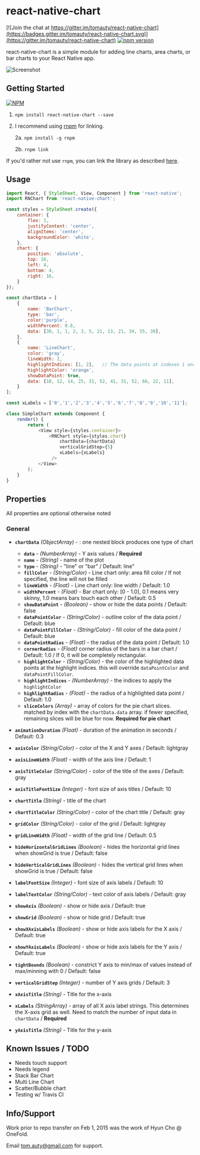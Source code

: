 # react-native-chart

[![Join the chat at https://gitter.im/tomauty/react-native-chart](https://badges.gitter.im/tomauty/react-native-chart.svg)](https://gitter.im/tomauty/react-native-chart)
[![npm version](https://badge.fury.io/js/react-native-chart.svg)](https://badge.fury.io/js/react-native-chart)

react-native-chart is a simple module for adding line charts, area charts, or bar charts to your React Native app.

![Screenshot](https://raw.githubusercontent.com/tomauty/react-native-chart/master/screenshots/README.png)

## Getting Started
[![NPM](https://nodei.co/npm/react-native-chart.png?downloads=true)](https://nodei.co/npm/react-native-chart/)

1. `npm install react-native-chart --save`
2. I recommend using [rnpm](https://github.com/rnpm/rnpm) for linking.

	2a. `npm install -g rnpm`

	2b. `rnpm link`

If you'd rather not use `rnpm`, you can link the library as described [here](https://facebook.github.io/react-native/docs/linking-libraries-ios.html).

## Usage
```javascript
import React, { StyleSheet, View, Component } from 'react-native';
import RNChart from 'react-native-chart';

const styles = StyleSheet.create({
	container: {
		flex: 1,
		justifyContent: 'center',
		alignItems: 'center',
		backgroundColor: 'white',
	},
	chart: {
		position: 'absolute',
		top: 16,
		left: 4,
		bottom: 4,
		right: 16,
	}
});

const chartData = [
	{
		name: 'BarChart',
		type: 'bar',
		color:'purple',
		widthPercent: 0.6,
		data: [30, 1, 1, 2, 3, 5, 21, 13, 21, 34, 55, 30],
	},
	{
		name: 'LineChart',
		color: 'gray',
		lineWidth: 2,
		highlightIndices: [1, 2],	// The data points at indexes 1 and 2 will be orange
		highlightColor: 'orange',
		showDataPoint: true,
		data: [10, 12, 14, 25, 31, 52, 41, 31, 52, 66, 22, 11],
	}
];

const xLabels = ['0','1','2','3','4','5','6','7','8','9','10','11'];

class SimpleChart extends Component {
	render() {
		return (
			<View style={styles.container}>
				<RNChart style={styles.chart}
					chartData={chartData}
					verticalGridStep={5}
					xLabels={xLabels}
				 />
			</View>
		);
	}
}

```
## Properties
All properties are optional otherwise noted
### General
- **`chartData`** _(ObjectArray)_ - : one nested block produces one type of chart
	- **`data`** - _(NumberArray)_ - Y axis values / **Required**
	- **`name`** - _(String)_ - name of the plot
	- **`type`** - _(String)_ - "line" or "bar" / Default: line"
	- **`fillColor`** - _(String/Color)_ - Line chart only: area fill color / If not specified, the line will not be filled
	- **`lineWidth`** - _(Float)_ - Line chart only: line width / Default: 1.0
	- **`widthPercent`** - _(Float)_ - Bar chart only: [0 - 1.0], 0.1 means very skinny, 1.0 means bars touch each other / Default: 0.5
	- **`showDataPoint`** - _(Boolean)_ - show or hide the data points / Default: false
	- **`dataPointColor`** - _(String/Color)_ - outline color of the data point / Default: blue
	- **`dataPointFillColor`** - _(String/Color)_ - fill color of the data point / Default: blue
	- **`dataPointRadius`** - _(Float)_ - the radius of the data point / Default: 1.0
	- **`cornerRadius`** - _(Float)_ corner radius of the bars in a bar chart / Default: 1.0 / If 0, it will be completely rectangular.
	- **`highlightColor`** - _(String/Color)_ - the color of the highlighted data points at the highlight indices. this will override `dataPointColor` and `dataPointFillColor`.
	- **`highlightIndices`** - _(NumberArray)_ - the indices to apply the `highlightColor`
	- **`highlightRadius`** - _(Float)_ - the radius of a highlighted data point / Default: 1.0
	- **`sliceColors`** _(Array)_ - array of colors for the pie chart slices. matched by index with the `chartData.data` array. if fewer specified, remaining slices will be blue for now. **Required for pie chart**


- **`animationDuration`** _(Float)_ - duration of the animation in seconds / Default: 0.3
- **`axisColor`** _(String/Color)_ - color of the X and Y axes / Default: lightgray
- **`axisLineWidth`** _(Float)_ - width of the axis line / Default: 1
- **`axisTitleColor`** _(String/Color)_ - color of the title of the axes / Default: gray
- **`axisTitleFontSize`** _(Integer)_ - font size of axis titles / Default: 10
- **`chartTitle`** _(String)_ - title of the chart
- **`chartTitleColor`** _(String/Color)_ - color of the chart title / Default: gray
- **`gridColor`** _(String/Color)_ - color of the grid / Default: lightgray
- **`gridLineWidth`** _(Float)_ - width of the grid line / Default: 0.5
- **`hideHorizontalGridLines`** _(Boolean)_ - hides the horizontal grid lines when showGrid is true / Default: false
- **`hideVerticalGridLines`** _(Boolean)_ - hides the vertical grid lines when showGrid is true / Default: false
- **`labelFontSize`** _(Integer)_ - font size of axis labels / Default: 10
- **`labelTextColor`** _(String/Color)_ - text color of axis labels / Default: gray
- **`showAxis`** _(Boolean)_ - show or hide axis / Default: true
- **`showGrid`** _(Boolean)_ - show or hide grid / Default: true
- **`showXAxisLabels`** _(Boolean)_ - show or hide axis labels for the X axis / Default: true
- **`showYAxisLabels`** _(Boolean)_ - show or hide axis labels for the Y axis / Default: true
- **`tightBounds`** _(Boolean)_ - constrict Y axis to min/max of values instead of max/minning with 0 / Default: false
- **`verticalGridStep`** _(Integer)_ - number of Y axis grids / Default: 3
- **`xAxisTitle`** _(String)_ - Title for the x-axis
- **`xLabels`** _(StringArray)_ - array of all X axis label strings.	This determines the X-axis grid as well.	Need to match the number of input data in `chartData` / **Required**
- **`yAxisTitle`** _(String)_ - Title for the y-axis


## Known Issues / TODO
- Needs touch support
- Needs legend
- Stack Bar Chart
- Multi Line Chart
- Scatter/Bubble chart
- Testing w/ Travis CI

## Info/Support

Work prior to repo transfer on Feb 1, 2015 was the work of Hyun Cho @ OneFold.

Email tom.auty@gmail.com for support.

